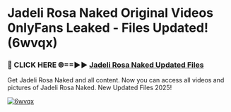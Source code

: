 # Jadeli Rosa Naked Original Videos 0nlyFans Leaked - Files Updated! (6wvqx)

<h3>🔴 CLICK HERE 🌐==►► <a href="https://tinyurl.com/up5wt9bj" rel="nofollow">Jadeli Rosa Naked Updated Files</a></h3>

Get Jadeli Rosa Naked and all content. Now you can access all videos and pictures of Jadeli Rosa Naked. New Updated Files 2025!

[![6wvqx](https://i.imgur.com/ABiUzMV.gif)](https://tinyurl.com/up5wt9bj)
